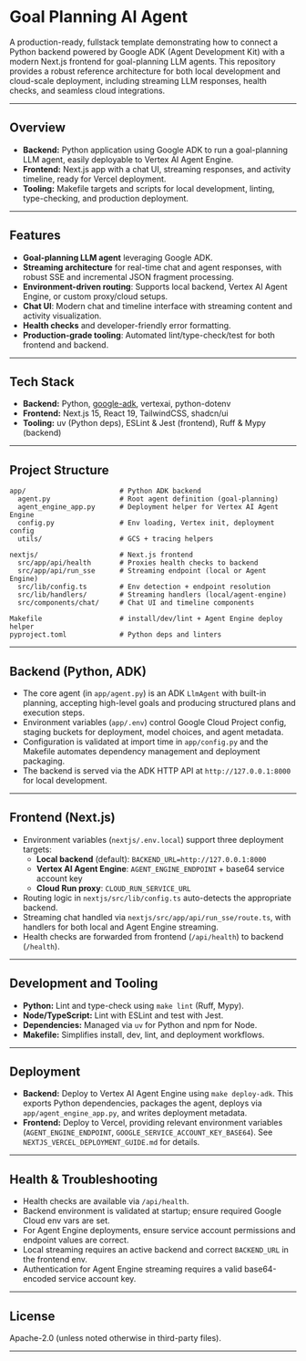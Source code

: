 # Goal Planning AI Agent

A production-ready, fullstack template demonstrating how to connect a Python backend powered by Google ADK (Agent Development Kit) with a modern Next.js frontend for goal-planning LLM agents. This repository provides a robust reference architecture for both local development and cloud-scale deployment, including streaming LLM responses, health checks, and seamless cloud integrations.

---

## Overview

- **Backend:** Python application using Google ADK to run a goal-planning LLM agent, easily deployable to Vertex AI Agent Engine.
- **Frontend:** Next.js app with a chat UI, streaming responses, and activity timeline, ready for Vercel deployment.
- **Tooling:** Makefile targets and scripts for local development, linting, type-checking, and production deployment.

---

## Features

- **Goal-planning LLM agent** leveraging Google ADK.
- **Streaming architecture** for real-time chat and agent responses, with robust SSE and incremental JSON fragment processing.
- **Environment-driven routing**: Supports local backend, Vertex AI Agent Engine, or custom proxy/cloud setups.
- **Chat UI**: Modern chat and timeline interface with streaming content and activity visualization.
- **Health checks** and developer-friendly error formatting.
- **Production-grade tooling**: Automated lint/type-check/test for both frontend and backend.

---

## Tech Stack

- **Backend:** Python, [google-adk](https://pypi.org/project/google-adk/), vertexai, python-dotenv
- **Frontend:** Next.js 15, React 19, TailwindCSS, shadcn/ui
- **Tooling:** uv (Python deps), ESLint & Jest (frontend), Ruff & Mypy (backend)

---

## Project Structure

```
app/                       # Python ADK backend
  agent.py                 # Root agent definition (goal-planning)
  agent_engine_app.py      # Deployment helper for Vertex AI Agent Engine
  config.py                # Env loading, Vertex init, deployment config
  utils/                   # GCS + tracing helpers

nextjs/                    # Next.js frontend
  src/app/api/health       # Proxies health checks to backend
  src/app/api/run_sse      # Streaming endpoint (local or Agent Engine)
  src/lib/config.ts        # Env detection + endpoint resolution
  src/lib/handlers/        # Streaming handlers (local/agent-engine)
  src/components/chat/     # Chat UI and timeline components

Makefile                   # install/dev/lint + Agent Engine deploy helper
pyproject.toml             # Python deps and linters
```

---

## Backend (Python, ADK)

- The core agent (in `app/agent.py`) is an ADK `LlmAgent` with built-in planning, accepting high-level goals and producing structured plans and execution steps.
- Environment variables (`app/.env`) control Google Cloud Project config, staging buckets for deployment, model choices, and agent metadata.
- Configuration is validated at import time in `app/config.py` and the Makefile automates dependency management and deployment packaging.
- The backend is served via the ADK HTTP API at `http://127.0.0.1:8000` for local development.

---

## Frontend (Next.js)

- Environment variables (`nextjs/.env.local`) support three deployment targets:
  - **Local backend** (default): `BACKEND_URL=http://127.0.0.1:8000`
  - **Vertex AI Agent Engine**: `AGENT_ENGINE_ENDPOINT` + base64 service account key
  - **Cloud Run proxy**: `CLOUD_RUN_SERVICE_URL`
- Routing logic in `nextjs/src/lib/config.ts` auto-detects the appropriate backend.
- Streaming chat handled via `nextjs/src/app/api/run_sse/route.ts`, with handlers for both local and Agent Engine streaming.
- Health checks are forwarded from frontend (`/api/health`) to backend (`/health`).

---

## Development and Tooling

- **Python:** Lint and type-check using `make lint` (Ruff, Mypy).
- **Node/TypeScript:** Lint with ESLint and test with Jest.
- **Dependencies:** Managed via `uv` for Python and npm for Node.
- **Makefile:** Simplifies install, dev, lint, and deployment workflows.

---

## Deployment

- **Backend:** Deploy to Vertex AI Agent Engine using `make deploy-adk`. This exports Python dependencies, packages the agent, deploys via `app/agent_engine_app.py`, and writes deployment metadata.
- **Frontend:** Deploy to Vercel, providing relevant environment variables (`AGENT_ENGINE_ENDPOINT`, `GOOGLE_SERVICE_ACCOUNT_KEY_BASE64`). See `NEXTJS_VERCEL_DEPLOYMENT_GUIDE.md` for details.

---

## Health & Troubleshooting

- Health checks are available via `/api/health`.
- Backend environment is validated at startup; ensure required Google Cloud env vars are set.
- For Agent Engine deployments, ensure service account permissions and endpoint values are correct.
- Local streaming requires an active backend and correct `BACKEND_URL` in the frontend env.
- Authentication for Agent Engine streaming requires a valid base64-encoded service account key.

---

## License

Apache-2.0 (unless noted otherwise in third-party files).

---
